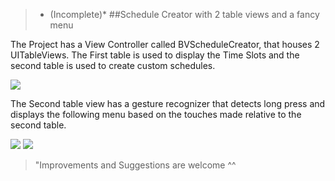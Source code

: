 > * (Incomplete)*
##Schedule Creator with 2 table views and a fancy menu

The Project has a View Controller called BVScheduleCreator, that houses 2 UITableViews. The First table is used to display the Time Slots and the second table is used to create custom schedules.

![](http://postimg.org/image/40cypwenh/f463ac24/ "")

The Second table view has a gesture recognizer that detects long press and displays the following menu based on the touches made relative to the second table.

![](http://postimg.org/image/8h5boksvh/ "")
![](http://postimg.org/image/sd5whuzal/ "")

> "Improvements and Suggestions are welcome ^^
